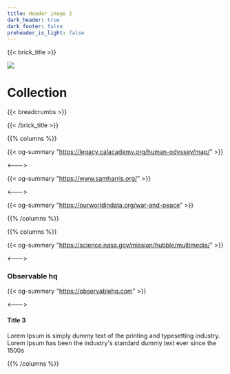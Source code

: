 ```yaml
---
title: Header image 2
dark_header: true
dark_footer: false
preheader_is_light: false
---
```

{{< brick_title >}}

![](/uploads/photos/collection.jpeg)

# Collection

{{< breadcrumbs >}}

{{< /brick_title >}}

{{% columns %}}


{{< og-summary "https://legacy.calacademy.org/human-odyssey/map/" >}}

<--->

{{< og-summary "https://www.samharris.org/" >}}

<--->

{{< og-summary "https://ourworldindata.org/war-and-peace" >}}

{{% /columns %}}


{{% columns %}}

{{< og-summary "https://science.nasa.gov/mission/hubble/multimedia/" >}}


<--->

### Observable hq

{{< og-summary "https://observablehq.com" >}}

<--->

#### Title 3

Lorem Ipsum is simply dummy text of the printing and typesetting industry. Lorem Ipsum has been the industry's standard dummy text ever since the 1500s

{{% /columns %}}

